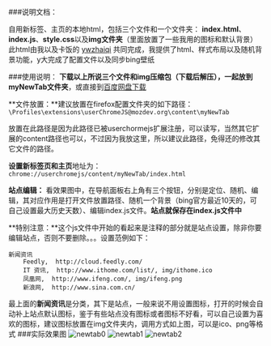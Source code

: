 ###说明文档：

自用新标签、主页的本地html，包括三个文件和一个文件夹：
**index.html**、**index.js**、**style.css**以及**img文件夹**（里面放置了一些我用的图标和默认背景）
此html由我以及卡饭的 [ywzhaiqi](https://github.com/ywzhaiqi/userChromeJS) 共同完成，我提供了html、样式布局以及随机背景功能，y大完成了配置文件以及同步bing壁纸

###使用说明：
**下载以上所说三个文件和img压缩包（下载后解压），一起放到myNewTab文件夹**，或直接到[百度网盘下载](http://pan.baidu.com/s/1c0ktvSO)

**文件放置：**建议放置在firefox配置文件夹的如下路径：
`\Profiles\extensions\userChromeJS@mozdev.org\content\myNewTab`

放置在此路径是因为此路径已被userchormejs扩展注册，可以读写，当然其它扩展的content路径也可以，不过因为我放这里，所以建议此路径，免得还的修改其它文件的路径。

**设置新标签页和主页**地址为：
`chrome://userchromejs/content/myNewTab/index.html`

**站点编辑：**
看效果图中，在导航面板右上角有三个按钮，分别是定位、随机、编辑，其对应作用是打开文件放置路径、随机一个背景（bing官方最近10天的，可自己设置最大历史天数）、编辑index.js文件。**站点就保存在index.js文件中**

**特别注意：**这个js文件中开始的看起来是注释的部分就是站点设置，除非你要编辑站点，否则不要删除。。。设置范例如下：

    新闻资讯
    	Feedly,  http://cloud.feedly.com/
    	IT 资讯,  http://www.ithome.com/list/, img/ithome.ico
    	凤凰网,  http://www.ifeng.com/, img/ifeng.png
    	新浪网,  http://www.sina.com.cn/

最上面的**新闻资讯**是分类，其下是站点，一般来说不用设置图标，打开的时候会自动补上站点默认图标，鉴于有些站点没有图标或者图标不好看，可以自己设置为喜欢的图标，建议图标放置在img文件夹内，调用方式如上图，可以是ico、png等格式
###实际效果图
![newtab0](https://raw.githubusercontent.com/defpt/userChromeJs/master/myNewTab/newtab0.png)
![newtab1](https://raw.githubusercontent.com/defpt/userChromeJs/master/myNewTab/newtab1.png)
![newtab2](https://raw.githubusercontent.com/defpt/userChromeJs/master/myNewTab/newtab2.png)